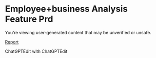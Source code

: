 # Employee+business Analysis Feature Prd

You’re viewing user-generated content that may be unverified or unsafe.

[Report](https://openai.com/form/report-content/)

ChatGPTEdit with ChatGPTEdit